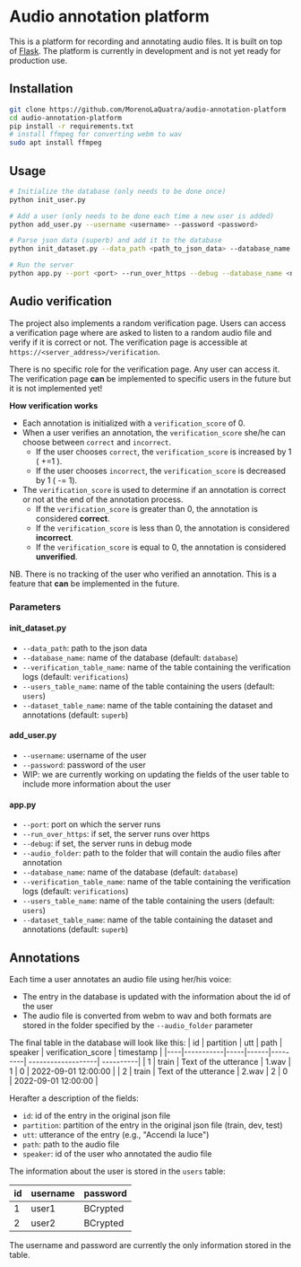 # Audio annotation platform

This is a platform for recording and annotating audio files. It is built on top of [Flask](https://flask.palletsprojects.com/en/2.2.x/).
The platform is currently in development and is not yet ready for production use.

## Installation
```bash
git clone https://github.com/MorenoLaQuatra/audio-annotation-platform
cd audio-annotation-platform
pip install -r requirements.txt
# install ffmpeg for converting webm to wav
sudo apt install ffmpeg
```

## Usage
```bash
# Initialize the database (only needs to be done once)
python init_user.py

# Add a user (only needs to be done each time a new user is added)
python add_user.py --username <username> --password <password>

# Parse json data (superb) and add it to the database
python init_dataset.py --data_path <path_to_json_data> --database_name <name_of_database> --verification_table_name <name_of_verification_table> --users_table_name <name_of_users_table> --dataset_table_name <name_of_dataset_table>

# Run the server
python app.py --port <port> --run_over_https --debug --database_name <name_of_database> --verification_table_name <name_of_verification_table> --users_table_name <name_of_users_table> --dataset_table_name <name_of_dataset_table>
```

## Audio verification

The project also implements a random verification page. Users can access a verification page where are asked to listen to a random audio file and verify if it is correct or not. The verification page is accessible at `https://<server_address>/verification`.

There is no specific role for the verification page. Any user can access it. The verification page **can** be implemented to specific users in the future but it is not implemented yet!

**How verification works**
- Each annotation is initialized with a `verification_score` of 0.
- When a user verifies an annotation, the `verification_score` she/he can choose between `correct` and `incorrect`.
    - If the user chooses `correct`, the `verification_score` is increased by 1 ( +=1 ).
    - If the user chooses `incorrect`, the `verification_score` is decreased by 1 ( -= 1).
- The `verification_score` is used to determine if an annotation is correct or not at the end of the annotation process.
    - If the `verification_score` is greater than 0, the annotation is considered **correct**.
    - If the `verification_score` is less than 0, the annotation is considered **incorrect**.
    - If the `verification_score` is equal to 0, the annotation is considered **unverified**.

NB. There is no tracking of the user who verified an annotation. This is a feature that **can** be implemented in the future.

### Parameters

#### init_dataset.py
- `--data_path`: path to the json data
- `--database_name`: name of the database (default: `database`)
- `--verification_table_name`: name of the table containing the verification logs (default: `verifications`)
- `--users_table_name`: name of the table containing the users (default: `users`)
- `--dataset_table_name`: name of the table containing the dataset and annotations (default: `superb`)

#### add_user.py
- `--username`: username of the user
- `--password`: password of the user
- WIP: we are currently working on updating the fields of the user table to include more information about the user

#### app.py
- `--port`: port on which the server runs
- `--run_over_https`: if set, the server runs over https
- `--debug`: if set, the server runs in debug mode
- `--audio_folder`: path to the folder that will contain the audio files after annotation
- `--database_name`: name of the database (default: `database`)
- `--verification_table_name`: name of the table containing the verification logs (default: `verifications`)
- `--users_table_name`: name of the table containing the users (default: `users`)
- `--dataset_table_name`: name of the table containing the dataset and annotations (default: `superb`)

## Annotations

Each time a user annotates an audio file using her/his voice:
- The entry in the database is updated with the information about the id of the user
- The audio file is converted from webm to wav and both formats are stored in the folder specified by the `--audio_folder` parameter

The final table in the database will look like this:
| id | partition | utt | path | speaker | verification_score | timestamp |
|----|-----------|-----|------|---------| -------------------| ----------|
| 1  | train     | Text of the utterance   | 1.wav | 1       | 0 | 2022-09-01 12:00:00 |
| 2  | train     | Text of the utterance   | 2.wav | 2       | 0 | 2022-09-01 12:00:00 |

Herafter a description of the fields:
- `id`: id of the entry in the original json file
- `partition`: partition of the entry in the original json file (train, dev, test)
- `utt`: utterance of the entry (e.g., "Accendi la luce")
- `path`: path to the audio file
- `speaker`: id of the user who annotated the audio file

The information about the user is stored in the `users` table:

| id | username | password |
|----|----------|----------|
| 1  | user1    | BCrypted |
| 2  | user2    | BCrypted |

The username and password are currently the only information stored in the table.